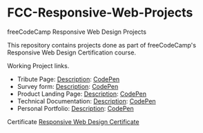 # FCC-Responsive-Web-Projects
freeCodeCamp Responsive Web Design Projects

This repository contains projects done as part of freeCodeCamp's Responsive Web Design Certification course.

Working Project links.
- Tribute Page: [Description](https://www.freecodecamp.org/learn/responsive-web-design/responsive-web-design-projects/build-a-tribute-page): [CodePen](https://codepen.io/mandeep147/pen/mNWEbq) 
- Survey form: [Description](https://www.freecodecamp.org/learn/responsive-web-design/responsive-web-design-projects/build-a-survey-form): [CodePen](https://codepen.io/mandeep147/pen/ymMJrO) 
- Product Landing Page: [Description](https://www.freecodecamp.org/learn/responsive-web-design/responsive-web-design-projects/build-a-product-landing-page): [CodePen](https://codepen.io/mandeep147/pen/dxvNyv)
- Technical Documentation: [Description](https://www.freecodecamp.org/learn/responsive-web-design/responsive-web-design-projects/build-a-technical-documentation-page): [CodePen](https://codepen.io/mandeep147/pen/YmVPjg)
- Personal Portfolio: [Description](https://www.freecodecamp.org/learn/responsive-web-design/responsive-web-design-projects/build-a-personal-portfolio-webpage): [CodePen](https://codepen.io/mandeep147/pen/eqWJVR) 

Certificate
[Responsive Web Design Certificate](https://www.freecodecamp.org/certification/mandeepkaur/responsive-web-design)
